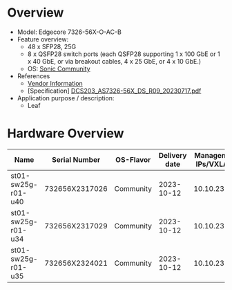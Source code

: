 
# Overview

* Model: Edgecore 7326-56X-O-AC-B
* Feature overview:
  * 48 x SFP28, 25G
  * 8 x QSFP28 switch ports
    (each QSFP28 supporting 1 x 100 GbE or 1 x 40 GbE, or via breakout cables, 4 x 25 GbE, or 4 x 10 GbE.)
  * OS: [Sonic Community](https://sonicfoundation.dev/)
* References
  * [Vendor Information](https://www.edge-core.com/productsInfo.php?cls=&cls2=1&cls3=59&id=544)
  * [Specification] [DCS203_AS7326-56X_DS_R09_20230717.pdf](https://github.com/SCS-Private/orga-infra/blob/main/scs-system-landscape/spec_sheets/network//DCS203_AS7326-56X_DS_R09_20230717.pdf)
* Application purpose / description:
  * Leaf

# Hardware Overview

| Name                | Serial Number   | OS-Flavor  | Delivery date | Management IPs/VXLANs | MGMT MAC          | Serial      | Comments                       |
|---------------------|-----------------|------------|---------------|-----------------------|-------------------|-------------|--------------------------------|
| st01-sw25g-r01-u40  | 732656X2317026  | Community  | 2023-10-12    | 10.10.23.106          | d0:77:ce:4b:b1:7a | DIABb113318 |  sw06, lab, leaf               |
| st01-sw25g-r01-u34  | 732656X2317029  | Community  | 2023-10-12    | 10.10.23.107          | d0:77:ce:4b:b4:7a | CGBSb113318 |  sw07, production, leaf        |
| st01-sw25g-r01-u35  | 732656X2324021  | Community  | 2023-10-12    | 10.10.23.108          | d0:77:ce:c1:63:80 | BSAHb113318 |  sw08, production, leaf        |

